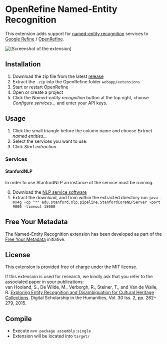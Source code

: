 
# OpenRefine Named-Entity Recognition
This extension adds support for [named-entity recognition](http://en.wikipedia.org/wiki/Named-entity_recognition) services to [Google Refine](http://code.google.com/p/google-refine/) / [OpenRefine](https://github.com/OpenRefine/OpenRefine).

![[Screenshot of the extension]](http://freeyourmetadata.org/images/ner-extension.png)

## Installation

1. Download the zip file from the latest [release](https://github.com/stkenny/Refine-NER-Extension/releases)
2. Extract the `.zip` into the OpenRefine folder `webapp/extensions`
3. Start or restart OpenRefine
4. Open or create a project
5. Click the *Named-entity recognition* button at the top right, choose *Configure services...* and enter your API keys.

## Usage
1. Click the small triangle before the column name and choose *Extract named entities...*
2. Select the services you want to use.
3. Click *Start extraction*.

### Services

#### StanfordNLP
In order to use StanfordNLP an instance of the service must be running.

0. Download the [NLP service software](https://stanfordnlp.github.io/CoreNLP/download.html) 
0. Extract the download, and from within the extracted directory run
   ```java -mx4g -cp "*" edu.stanford.nlp.pipeline.StanfordCoreNLPServer -port 9000 -timeout 15000```

## Free Your Metadata
The Named-Entity Recognition extension has been developed as part of the [Free Your Metadata](http://freeyourmetadata.org) initiative.

## License
This extension is provided free of charge under the MIT license.

If this extension is used for research, we kindly ask that you refer to the associated paper in your publications:
<br>
van Hooland, S., De Wilde, M., Verborgh, R., Steiner, T., and Van de Walle, R.
[Exploring Entity Recognition and Disambiguation for Cultural Heritage Collections](http://freeyourmetadata.org/publications/named-entity-recognition-abstract.pdf).
Digital Scholarship in the Humanities, Vol. 30 Iss. 2, pp. 262–279, 2015.

## Compile

* Execute `mvn package assembly:single`
* Extension will be located into `target/`
